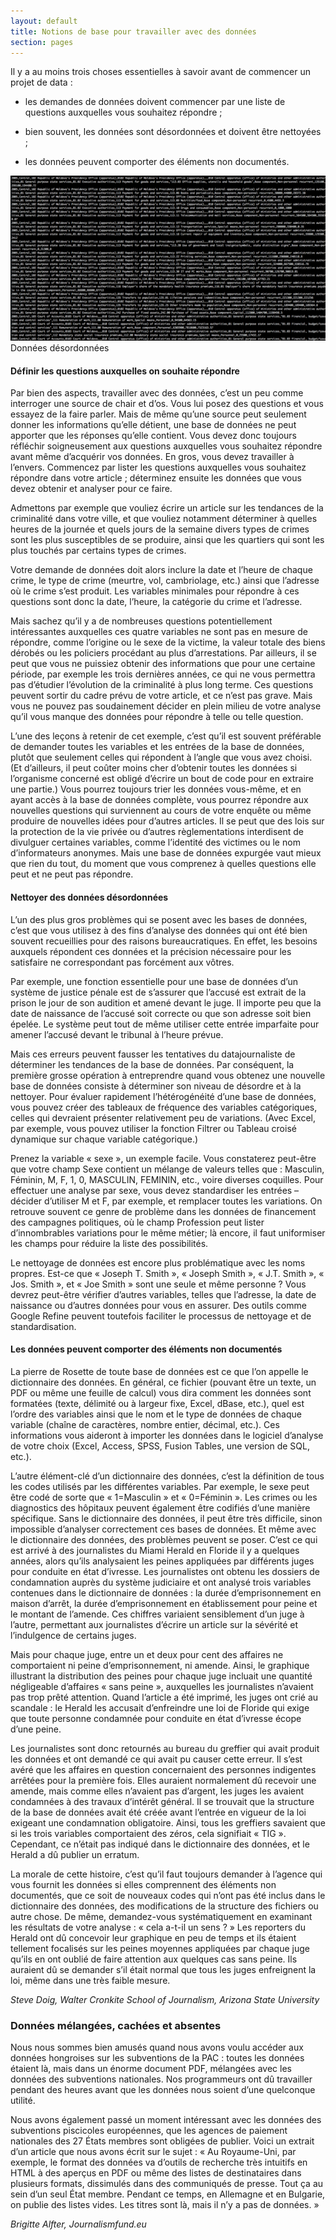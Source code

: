 ```yaml
---
layout: default
title: Notions de base pour travailler avec des données
section: pages
---
```


Il y a au moins trois choses essentielles à savoir avant de commencer un projet de data :

* les demandes de données doivent commencer par une liste de questions auxquelles vous souhaitez répondre ;

* bien souvent, les données sont désordonnées et doivent être nettoyées ; 

* les données peuvent comporter des éléments non documentés.

<div id="FIG052" class="imageblock">
<div class="content">
<img alt="Données désordonnées" src="../figs/incoming/05-MM.png"></div>
<div class="title">Données désordonnées</div>
</div>

#### Définir les questions auxquelles on souhaite répondre

Par bien des aspects, travailler avec des données, c’est un peu comme interroger une source de chair et d’os. Vous lui posez des questions et vous essayez de la faire parler. Mais de même qu’une source peut seulement donner les informations qu’elle détient, une base de données ne peut apporter que les réponses qu’elle contient. Vous devez donc toujours réfléchir soigneusement aux questions auxquelles vous souhaitez répondre avant même d’acquérir vos données. En gros, vous devez travailler à l’envers. Commencez par lister les questions auxquelles vous souhaitez répondre dans votre article ; déterminez ensuite les données que vous devez obtenir et analyser pour ce faire.

Admettons par exemple que vouliez écrire un article sur les tendances de la criminalité dans votre ville, et que vouliez notamment déterminer à quelles heures de la journée et quels jours de la semaine divers types de crimes sont les plus susceptibles de se produire, ainsi que les quartiers qui sont les plus touchés par certains types de crimes.

Votre demande de données doit alors inclure la date et l’heure de chaque crime, le type de crime (meurtre, vol, cambriolage, etc.) ainsi que l’adresse où le crime s’est produit. Les variables minimales pour répondre à ces questions sont donc la date, l’heure, la catégorie du crime et l’adresse.

Mais sachez qu’il y a de nombreuses questions potentiellement intéressantes auxquelles ces quatre variables ne sont pas en mesure de répondre, comme l’origine ou le sexe de la victime, la valeur totale des biens dérobés ou les policiers procédant au plus d’arrestations. Par ailleurs, il se peut que vous ne puissiez obtenir des informations que pour une certaine période, par exemple les trois dernières années, ce qui ne vous permettra pas d’étudier l’évolution de la criminalité à plus long terme. Ces questions peuvent sortir du cadre prévu de votre article, et ce n’est pas grave. Mais vous ne pouvez pas soudainement décider en plein milieu de votre analyse qu’il vous manque des données pour répondre à telle ou telle question.

L’une des leçons à retenir de cet exemple, c’est qu’il est souvent préférable de demander toutes les variables et les entrées de la base de données, plutôt que seulement celles qui répondent à l’angle que vous avez choisi. (Et d’ailleurs, il peut coûter moins cher d’obtenir toutes les données si l’organisme concerné est obligé d’écrire un bout de code pour en extraire une partie.) Vous pourrez toujours trier les données vous-même, et en ayant accès à la base de données complète, vous pourrez répondre aux nouvelles questions qui surviennent au cours de votre enquête ou même produire de nouvelles idées pour d’autres articles. Il se peut que des lois sur la protection de la vie privée ou d’autres règlementations interdisent de divulguer certaines variables, comme l’identité des victimes ou le nom d’informateurs anonymes. Mais une base de données expurgée vaut mieux que rien du tout, du moment que vous comprenez à quelles questions elle peut et ne peut pas répondre.

#### Nettoyer des données désordonnées

L’un des plus gros problèmes qui se posent avec les bases de données, c’est que vous utilisez à des fins d’analyse des données qui ont été bien souvent recueillies pour des raisons bureaucratiques. En effet, les besoins auxquels répondent ces données et la précision nécessaire pour les satisfaire ne correspondant pas forcément aux vôtres.

Par exemple, une fonction essentielle pour une base de données d’un système de justice pénale est de s’assurer que l’accusé est extrait de la prison le jour de son audition et amené devant le juge. Il importe peu que la date de naissance de l’accusé soit correcte ou que son adresse soit bien épelée. Le système peut tout de même utiliser cette entrée imparfaite pour amener l’accusé devant le tribunal à l’heure prévue.

Mais ces erreurs peuvent fausser les tentatives du datajournaliste de déterminer les tendances de la base de données. Par conséquent, la première grosse opération à entreprendre quand vous obtenez une nouvelle base de données consiste à déterminer son niveau de désordre et à la nettoyer. Pour évaluer rapidement l’hétérogénéité d’une base de données, vous pouvez créer des tableaux de fréquence des variables catégoriques, celles qui devraient présenter relativement peu de variations. (Avec Excel, par exemple, vous pouvez utiliser la fonction Filtrer ou Tableau croisé dynamique sur chaque variable catégorique.)

Prenez la variable « sexe », un exemple facile. Vous constaterez peut-être que votre champ Sexe contient un mélange de valeurs telles que : Masculin, Féminin, M, F, 1, 0, MASCULIN, FEMININ, etc., voire diverses coquilles. Pour effectuer une analyse par sexe, vous devez standardiser les entrées – décider d’utiliser M et F, par exemple, et remplacer toutes les variations. On retrouve souvent ce genre de problème dans les données de financement des campagnes politiques, où le champ Profession peut lister d’innombrables variations pour le même métier; là encore, il faut uniformiser les champs pour réduire la liste des possibilités.

Le nettoyage de données est encore plus problématique avec les noms propres. Est-ce que « Joseph T. Smith », « Joseph Smith », « J.T. Smith », « Jos. Smith », et « Joe Smith » sont une seule et même personne ? Vous devrez peut-être vérifier d’autres variables, telles que l’adresse, la date de naissance ou d’autres données pour vous en assurer. Des outils comme Google Refine peuvent toutefois faciliter le processus de nettoyage et de standardisation.

#### Les données peuvent comporter des éléments non documentés

La pierre de Rosette de toute base de données est ce que l’on appelle le dictionnaire des données. En général, ce fichier (pouvant être un texte, un PDF ou même une feuille de calcul) vous dira comment les données sont formatées (texte, délimité ou à largeur fixe, Excel, dBase, etc.), quel est l’ordre des variables ainsi que le nom et le type de données de chaque variable (chaîne de caractères, nombre entier, décimal, etc.). Ces informations vous aideront à importer les données dans le logiciel d’analyse de votre choix (Excel, Access, SPSS, Fusion Tables, une version de SQL, etc.).

L’autre élément-clé d’un dictionnaire des données, c’est la définition de tous les codes utilisés par les différentes variables. Par exemple, le sexe peut être codé de sorte que « 1=Masculin » et « 0=Féminin ». Les crimes ou les diagnostics des hôpitaux peuvent également être codifiés d’une manière spécifique. Sans le dictionnaire des données, il peut être très difficile, sinon impossible d’analyser correctement ces bases de données. Et même avec le dictionnaire des données, des problèmes peuvent se poser. C’est ce qui est arrivé à des journalistes du Miami Herald en Floride il y a quelques années, alors qu’ils analysaient les peines appliquées par différents juges pour conduite en état d’ivresse. Les journalistes ont obtenu les dossiers de condamnation auprès du système judiciaire et ont analysé trois variables contenues dans le dictionnaire de données : la durée d’emprisonnement en maison d’arrêt, la durée d’emprisonnement en établissement pour peine et le montant de l’amende. Ces chiffres variaient sensiblement d’un juge à l’autre, permettant aux journalistes d’écrire un article sur la sévérité et l’indulgence de certains juges.

Mais pour chaque juge, entre un et deux pour cent des affaires ne comportaient ni peine d’emprisonnement, ni amende. Ainsi, le graphique illustrant la distribution des peines pour chaque juge incluait une quantité négligeable d’affaires « sans peine », auxquelles les journalistes n’avaient pas trop prêté attention. Quand l’article a été imprimé, les juges ont crié au scandale : le Herald les accusait d’enfreindre une loi de Floride qui exige que toute personne condamnée pour conduite en état d’ivresse écope d’une peine.

Les journalistes sont donc retournés au bureau du greffier qui avait produit les données et ont demandé ce qui avait pu causer cette erreur. Il s’est avéré que les affaires en question concernaient des personnes indigentes arrêtées pour la première fois. Elles auraient normalement dû recevoir une amende, mais comme elles n’avaient pas d’argent, les juges les avaient condamnées à des travaux d’intérêt général. Il se trouvait que la structure de la base de données avait été créée avant l’entrée en vigueur de la loi exigeant une condamnation obligatoire. Ainsi, tous les greffiers savaient que si les trois variables comportaient des zéros, cela signifiait « TIG ». Cependant, ce n’était pas indiqué dans le dictionnaire des données, et le Herald a dû publier un erratum.

La morale de cette histoire, c’est qu’il faut toujours demander à l’agence qui vous fournit les données si elles comprennent des éléments non documentés, que ce soit de nouveaux codes qui n’ont pas été inclus dans le dictionnaire des données, des modifications de la structure des fichiers ou autre chose. De même, demandez-vous systématiquement en examinant les résultats de votre analyse : « cela a-t-il un sens ? » Les reporters du Herald ont dû concevoir leur graphique en peu de temps et ils étaient tellement focalisés sur les peines moyennes appliquées par chaque juge qu’ils en ont oublié de faire attention aux quelques cas sans peine. Ils auraient dû se demander s’il était normal que tous les juges enfreignent la loi, même dans une très faible mesure.

_Steve Doig, Walter Cronkite School of Journalism, Arizona State University_

### Données mélangées, cachées et absentes

Nous nous sommes bien amusés quand nous avons voulu accéder aux données hongroises sur les subventions de la PAC : toutes les données étaient là, mais dans un énorme document PDF, mélangées avec les données des subventions nationales. Nos programmeurs ont dû travailler pendant des heures avant que les données nous soient d’une quelconque utilité.

Nous avons également passé un moment intéressant avec les données des subventions piscicoles européennes, que les agences de paiement nationales des 27 États membres sont obligées de publier. Voici un extrait d’un article que nous avons écrit sur le sujet : « Au Royaume-Uni, par exemple, le format des données va d’outils de recherche très intuitifs en HTML à des aperçus en PDF ou même des listes de destinataires dans plusieurs formats, dissimulés dans des communiqués de presse. Tout ça au sein d’un seul État membre. Pendant ce temps, en Allemagne et en Bulgarie, on publie des listes vides. Les titres sont là, mais il n’y a pas de données. »

_Brigitte Alfter, Journalismfund.eu_